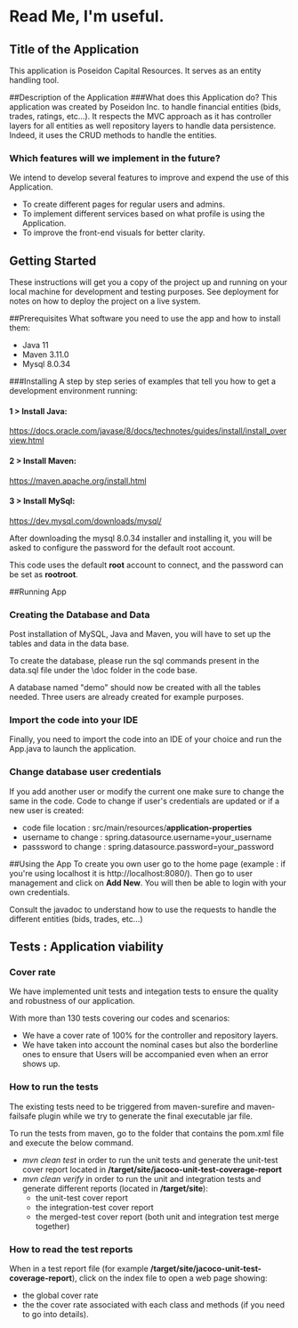 # Read Me, I'm useful.
## Title of the Application 
This application is Poseidon Capital Resources.
It serves as an entity handling tool.

##Description of the Application
###What does this Application do?
This application was created by Poseidon Inc. to handle financial entities (bids, trades, ratings, etc...).
It respects the MVC approach as it has controller layers for all entities as well repository layers to handle data persistence.
Indeed, it uses the CRUD methods to handle the entities.

### Which features will we implement in the future?
We intend to develop several features to improve and expend the use of this Application.
- To create different pages for regular users and admins.
- To implement different services based on what profile is using the Application.
- To improve the front-end visuals for better clarity.

## Getting Started
These instructions will get you a copy of the project up and running on your local machine for development and testing purposes.
See deployment for notes on how to deploy the project on a live system.

##Prerequisites
What software you need to use the app and how to install them:

- Java 11
- Maven 3.11.0
- Mysql 8.0.34

###Installing
A step by step series of examples that tell you how to get a development environment running:

#### 1 > Install Java:
https://docs.oracle.com/javase/8/docs/technotes/guides/install/install_overview.html

#### 2 > Install Maven:
https://maven.apache.org/install.html

#### 3 > Install MySql:
https://dev.mysql.com/downloads/mysql/

After downloading the mysql 8.0.34 installer and installing it, you will be asked to configure the password for the default root account.

This code uses the default <b>root</b> account to connect, and the password can be set as <b>rootroot</b>.

##Running App

### Creating the Database and Data
Post installation of MySQL, Java and Maven, you will have to set up the tables and data in the data base.

To create the database, please run the sql commands present in the data.sql file under the \doc folder in the code base.

A database named "demo" should now be created with all the tables needed.
Three users are already created for example purposes.

### Import the code into your IDE
Finally, you need to import the code into an IDE of your choice and run the App.java to launch the application.

### Change database user credentials
If you add another user or modify the current one make sure to change the same in the code.
Code to change if user's credentials are updated or if a new user is created:
- code file location : src/main/resources/<b>application-properties</b>
- username to change : spring.datasource.username=your_username
- passsword to change : spring.datasource.password=your_password

##Using the App
To create you own user go to the home page (example : if you're using localhost it is http://localhost:8080/).
Then go to user management and click on <b>Add New</b>.
You will then be able to login with your own credentials.

Consult the javadoc to understand how to use the requests to handle the different entities (bids, trades, etc...)

## Tests : Application viability
### Cover rate
We have implemented unit tests and integation tests to ensure the quality and robustness of our application.

With more than 130 tests covering our codes and scenarios:
- We have a cover rate of 100% for the controller and repository layers.
- We have taken into account the nominal cases but also the borderline ones to ensure that Users
will be accompanied even when an error shows up.

### How to run the tests

The existing tests need to be triggered from maven-surefire and maven-failsafe plugin while we try to generate the final executable jar file.

To run the tests from maven, go to the folder that contains the pom.xml file and execute the below command.
- <i>mvn clean test</i> in order to run the unit tests and generate the unit-test cover report located in
<b>/target/site/jacoco-unit-test-coverage-report</b>
- <i>mvn clean verify</i> in order to run the unit and integration tests and generate different reports
(located in <b>/target/site</b>):
    - the unit-test cover report
    - the integration-test cover report
    - the merged-test cover report (both unit and integration test merge together)

### How to read the test reports
When in a test report file (for example <b>/target/site/jacoco-unit-test-coverage-report</b>), click on the index file to open a web page showing:
- the global cover rate
- the the cover rate associated with each class and methods (if you need to go into details).